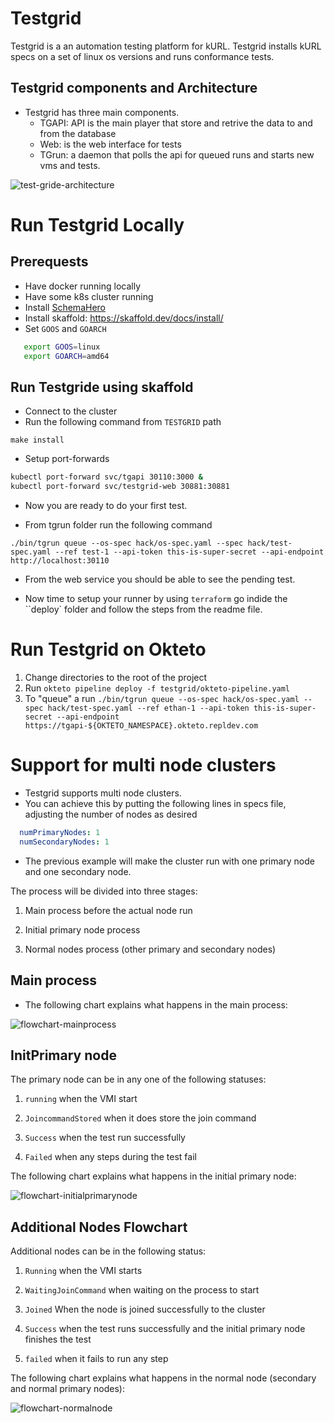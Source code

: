 # Testgrid
Testgrid is a an automation testing platform for kURL.
Testgrid installs kURL specs on a set of linux os versions and runs conformance tests.
## Testgrid components and Architecture
- Testgrid has three main components.
   - TGAPI: API is the main player that store and retrive the data to and from the database
   - Web: is the web interface for tests
   - TGrun: a daemon that polls the api for queued runs and starts new vms and tests.

![test-gride-architecture](./assets/testgride-architecture.drawio.png)
# Run Testgrid Locally
## Prerequests
- Have docker running locally
- Have some k8s cluster running
- Install [SchemaHero](https://schemahero.io/docs/installing/kubectl/)
- Install skaffold: https://skaffold.dev/docs/install/
- Set `GOOS` and `GOARCH`
```bash
   export GOOS=linux
   export GOARCH=amd64
```
## Run Testgride using skaffold
- Connect to the cluster
- Run the following command from ``TESTGRID`` path
```
make install
```

- Setup port-forwards
``` bash
kubectl port-forward svc/tgapi 30110:3000 &
kubectl port-forward svc/testgrid-web 30881:30881
```

- Now you are ready to do your first test. 

- From tgrun folder run the following command
```
./bin/tgrun queue --os-spec hack/os-spec.yaml --spec hack/test-spec.yaml --ref test-1 --api-token this-is-super-secret --api-endpoint http://localhost:30110
```

- From the web service you should be able to see the pending test.

- Now time to setup your runner by using ``terraform`` go indide the ``deploy` folder and follow the steps from the readme file.

# Run Testgrid on Okteto

1. Change directories to the root of the project
1. Run `okteto pipeline deploy -f testgrid/okteto-pipeline.yaml`
1. To "queue" a run `./bin/tgrun queue --os-spec hack/os-spec.yaml --spec hack/test-spec.yaml --ref ethan-1 --api-token this-is-super-secret --api-endpoint https://tgapi-${OKTETO_NAMESPACE}.okteto.repldev.com`

# Support for multi node clusters

- Testgrid supports multi node clusters.
- You can achieve this by putting the following lines in specs file, adjusting the number of nodes as desired

```yaml
  numPrimaryNodes: 1
  numSecondaryNodes: 1
```

- The previous example will make the cluster run with one primary node and one secondary node. 


The process will be divided into three stages:
  
1. Main process before the actual node run

1. Initial primary node process

1. Normal nodes process (other primary and secondary nodes)  

## Main process

- The following chart explains what happens in the main process:

![flowchart-mainprocess](./assets/flowchart-mainprocess.png)

## InitPrimary node

The primary node can be in any one of the following statuses:

1. `running` when the VMI start

1. `JoincommandStored` when it does store the join command

1. `Success` when the test run successfully 

1. `Failed` when any steps during the test fail

The following chart explains what happens in the initial primary node:

![flowchart-initialprimarynode](./assets/flowchart-InitialPrimaryNode.png)

## Additional Nodes Flowchart

Additional nodes can be in the following status:

1. `Running` when the VMI starts

1. `WaitingJoinCommand` when waiting on the process to start

1. `Joined` When the node is joined successfully to the cluster

1. `Success` when the test runs successfully and the initial primary node finishes the test

1. `failed` when it fails to run any step

The following chart explains what happens in the normal node (secondary and normal primary nodes):

![flowchart-normalnode](./assets/flowchart-normalnode.png)
